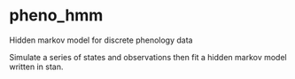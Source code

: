 # pheno_hmm
Hidden markov model for discrete phenology data

Simulate a series of states and observations then fit a hidden markov model written in stan.
